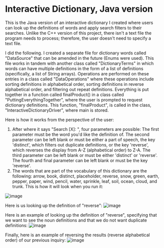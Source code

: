 # Interactive Dictionary, Java version
This is the Java version of an interactive dictionary I created where users can look up the definitions of words and apply search filters to their searches. Unlike the C++ version of this project, there isn't a text file the program needs to process; therefore, the user doesn't need to specify a text file. 

I did the following. I created a separate file for dictionary words called "DataSource" that can be amended in the future (Enums were used). This file works in tandem with another class called "DictionaryTerms" in which words can have multiple definitions in the form of a list of definitions (specifically, a list of String arrays). Operations are performed on these entries in a class called "DataOperations" where these operations include sorting definitions in alphabetical order, sorting definitions in reverse alphabetical order, and filtering out repeat definitions. Everything is put together in a function called finalProduct() in a class called "PuttingEverythingTogether", where the user is prompted to request dictionary definitions. This function, "finalProduct", is called in the class, "InteractiveDictionaryDriver", where main is stored.

Here is how it works from the perspective of the user:

1) After where it says "Search [X]: ", four parameters are possible:
The first parameter must be the word you'd like the definition of.
The second parameter can be left blank or must be either a part of speech, the key 'distinct', which filters out duplicate definitions, or the key 'reverse', which reverses the display from A-Z (alphabetical order) to Z-A.
The third parameter can be left blank or must be either 'distinct' or 'reverse'.
The fourth and final parameter can be left blank or must be the key 'reverse'.
2) The words that are part of the vocabulary of this dictionary are the following: arrow, book, distinct, placeholder, reverse, snow, green, earth, pepper, paper, wind, pencil, water, sprinkle, leaf, soil, ocean, cloud, and trunk. 
This is how it will look when you run it:

![image](https://github.com/user-attachments/assets/441b7815-c987-4478-a174-d2177eabac44)


Here is us looking up the definition of "reverse": 
![image](https://github.com/user-attachments/assets/2b508659-b8d1-4d16-bf99-ccd2c1ea1d11)


Here is an example of looking up the definition of "reverse", specifying that we want to see the noun definitions and that we do not want duplicate definitions: 
![image](https://github.com/user-attachments/assets/51821fb0-e7dc-42ff-ac83-b54ee4889613)


Finally, here is an example of reversing the results (reverse alphabetical order) of our previous inquiry: 
![image](https://github.com/user-attachments/assets/54aa116a-ceae-4a47-b611-62537736484c)

